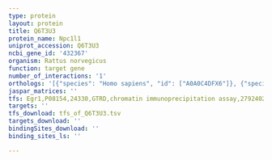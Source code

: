```yaml
---
type: protein
layout: protein
title: Q6T3U3
protein_name: Npc1l1
uniprot_accession: Q6T3U3
ncbi_gene_id: '432367'
organism: Rattus norvegicus
function: target gene
number_of_interactions: '1'
orthologs: '[{"species": "Homo sapiens", "id": ["A0A0C4DFX6"]}, {"species": "Mus musculus", "id": ["<a href=\"/protein/z4yjc9\">Z4YJC9</a>"]}, {"species": "Caenorhabditis elegans", "id": ["P34389", "<a href=\"/protein/q19127\">Q19127</a>"]}, {"species": "Saccharomyces cerevisiae", "id": ["<a href=\"/protein/q12200\">Q12200</a>"]}]'
jaspar_matrices: ''
tfs: Egr1,P08154,24330,GTRD,chromatin immunoprecipitation assay,27924024%5Buid%5D,No
targets: ''
tfs_download: tfs_of_Q6T3U3.tsv
targets_download: ''
bindingSites_download: ''
binding_sites_ls: ''

---
```

